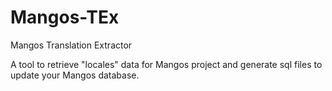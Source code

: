 Mangos-TEx
==========

Mangos Translation Extractor

A tool to retrieve "locales" data for Mangos project and generate sql files to update your Mangos database.

